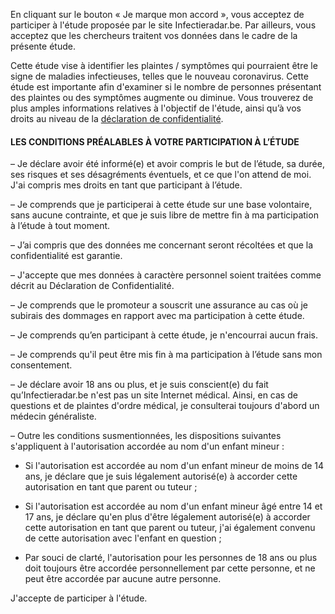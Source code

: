 En cliquant sur le bouton « Je marque mon accord », vous acceptez de participer à l'étude proposée par le site Infectieradar.be. Par ailleurs, vous acceptez que les chercheurs traitent vos données dans le cadre de la présente étude. 

Cette étude vise à identifier les plaintes / symptômes qui pourraient être le signe de maladies infectieuses, telles que le nouveau coronavirus. Cette étude est importante afin d'examiner si le nombre de personnes présentant des plaintes ou des symptômes augmente ou diminue. Vous trouverez de plus amples informations relatives à l'objectif de l'étude, ainsi qu’à vos droits au niveau de la [déclaration de confidentialité](https://survey.infectieradar.be/privacy).

#### LES CONDITIONS PRÉALABLES À VOTRE PARTICIPATION À L’ÉTUDE

&ndash; Je déclare avoir été informé(e) et avoir compris le but de l’étude, sa durée, ses risques et ses désagréments éventuels, et ce que l'on attend de moi. J'ai compris mes droits en tant que participant à l’étude.

&ndash; Je comprends que je participerai à cette étude sur une base volontaire, sans aucune contrainte, et que je suis libre de mettre fin à ma participation à l’étude à tout moment.

&ndash; J’ai compris que des données me concernant seront récoltées et que la confidentialité est garantie.

&ndash; J'accepte que mes données à caractère personnel soient traitées comme décrit au Déclaration de Confidentialité.

&ndash; Je comprends que le promoteur a souscrit une assurance au cas où je subirais des dommages en rapport avec ma participation à cette étude.

&ndash; Je comprends qu’en participant à cette étude, je n'encourrai aucun frais.

&ndash; Je comprends qu'il peut être mis fin à ma participation à l’étude sans mon consentement.

&ndash; Je déclare avoir 18 ans ou plus, et je suis conscient(e) du fait qu’Infectieradar.be n'est pas un site Internet médical. Ainsi, en cas de questions et de plaintes d'ordre médical, je consulterai toujours d'abord un médecin généraliste.

&ndash; Outre les conditions susmentionnées, les dispositions suivantes s'appliquent à l'autorisation accordée au nom d'un enfant mineur :
	 
   * Si l'autorisation est accordée au nom d'un enfant mineur de moins de 14 ans, je déclare que je suis légalement autorisé(e) à accorder cette autorisation en tant que parent ou tuteur ;
	 
   * Si l'autorisation est accordée au nom d'un enfant mineur âgé entre 14 et 17 ans, je déclare qu'en plus d'être légalement autorisé(e) à accorder cette autorisation en tant que parent ou tuteur, j'ai également convenu de cette autorisation avec l'enfant en question ;
	 
   * Par souci de clarté, l'autorisation pour les personnes de 18 ans ou plus doit toujours être accordée personnellement par cette personne, et ne peut être accordée par aucune autre personne.

J'accepte de participer à l'étude.
